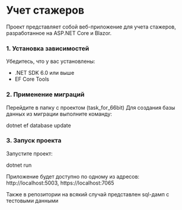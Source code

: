 # Учет стажеров

Проект представляет собой веб-приложение для учета стажеров, разработанное на ASP.NET Core и Blazor.

### 1. Установка зависимостей

Убедитесь, что у вас установлены:
- .NET SDK 6.0 или выше
- EF Core Tools

### 2. Применение миграций
Перейдите в папку с проектом (task_for_66bit)
Для создания базы данных из миграции выполните команду:

dotnet ef database update

### 3. Запуск проекта
Запустите проект:

dotnet run

Приложение будет доступно по одному из адресов: http://localhost:5003, https://localhost:7065

Также в репозитории на всякий случай представлен sql-дамп с тестовыми данными
